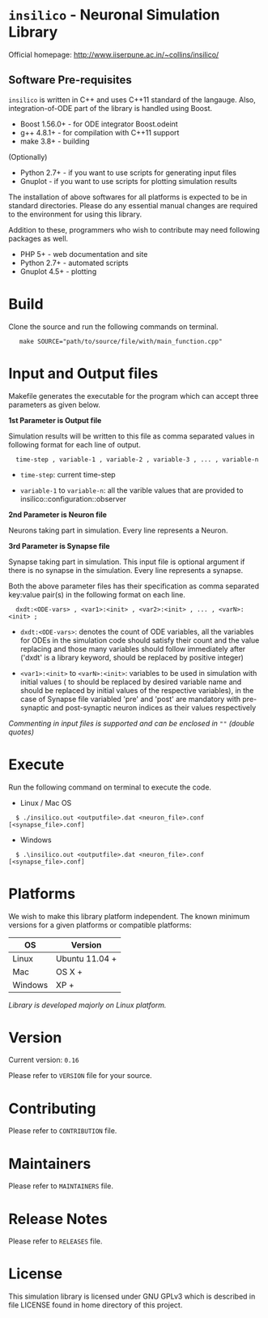 
```insilico``` - Neuronal Simulation Library
============================================

Official homepage: http://www.iiserpune.ac.in/~collins/insilico/

Software Pre-requisites
-----------------------

```insilico``` is written in C++ and uses C++11 standard of the langauge. Also, integration-of-ODE part of the library is handled using Boost.

* Boost 1.56.0+ - for ODE integrator Boost.odeint
* g++ 4.8.1+ - for compilation with C++11 support
* make 3.8+ - building

(Optionally)
* Python 2.7+ - if you want to use scripts for generating input files
* Gnuplot - if you want to use scripts for plotting simulation results

The installation of above softwares for all platforms is expected to be in standard directories. Please do any essential manual changes are required to the environment for using this library.

Addition to these, programmers who wish to contribute may need following packages as well.

* PHP 5+ - web documentation and site
* Python 2.7+ - automated scripts
* Gnuplot 4.5+ - plotting

Build
=====

Clone the source and run the following commands on terminal.
```
   make SOURCE="path/to/source/file/with/main_function.cpp"
```
Input and Output files
======================

Makefile generates the executable for the program which can accept three parameters as given below.

**1st Parameter is Output file**

  Simulation results will be written to this file as comma separated values in following format for each line of output.
```
  time-step , variable-1 , variable-2 , variable-3 , ... , variable-n
```
  - ```time-step```: current time-step
  
  - ```variable-1``` to ```variable-n```: all the varible values that are provided to insilico::configuration::observer

**2nd Parameter is Neuron file**

  Neurons taking part in simulation. Every line represents a Neuron.

**3rd Parameter is Synapse file**

  Synapse taking part in simulation. This input file is optional argument if there is no synapse in the simulation. Every line represents a synapse.

  Both the above parameter files has their specification as comma separated key:value pair(s) in the following format on each line.
```
  dxdt:<ODE-vars> , <var1>:<init> , <var2>:<init> , ... , <varN>:<init> ;
```
  - ```dxdt:<ODE-vars>```: denotes the count of ODE variables, all the variables for ODEs in the simulation code should satisfy their count and the value replacing <ODE-vars> and those many variables should follow immediately after ('dxdt' is a library keyword, <ODE-vars> should be replaced by positive integer)
  
  - ```<var1>:<init>``` to ```<varN>:<init>```: variables to be used in simulation with initial values (<var1> to <varN> should be replaced by desired variable name and <init> should be replaced by initial values of the respective variables), in the case of Synapse file variabled 'pre' and 'post' are mandatory with pre-synaptic and post-synaptic neuron indices as their values respectively

*Commenting in input files is supported and can be enclosed in ```""``` (double quotes)*

Execute
=======

Run the following command on terminal to execute the code.

* Linux / Mac OS
```
  $ ./insilico.out <outputfile>.dat <neuron_file>.conf [<synapse_file>.conf]
```
* Windows
```
  $ .\insilico.out <outputfile>.dat <neuron_file>.conf [<synapse_file>.conf]
```
Platforms
=========

We wish to make this library platform independent. The known minimum versions for a given platforms or compatible platforms:

|OS     | Version        |
|-------|----------------|
|Linux  | Ubuntu 11.04 + |
|Mac    | OS X +         |
|Windows| XP +           |

*Library is developed majorly on Linux platform.*

Version
=======

Current version: ```0.16```

Please refer to ```VERSION``` file for your source.

Contributing
============

Please refer to ```CONTRIBUTION``` file.

Maintainers
===========

Please refer to ```MAINTAINERS``` file.

Release Notes
=============

Please refer to ```RELEASES``` file.

License
=======

This simulation library is licensed under GNU GPLv3 which is described in file LICENSE found in home directory of this project.
